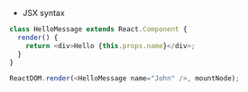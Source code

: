 *   JSX syntax

```javascript
class HelloMessage extends React.Component {
  render() {
    return <div>Hello {this.props.name}</div>;
  }
}

ReactDOM.render(<HelloMessage name="John" />, mountNode);
```
